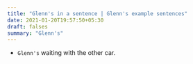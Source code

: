 ```yaml
---
title: "Glenn's in a sentence | Glenn's example sentences"
date: 2021-01-20T19:57:50+05:30
draft: falses
summary: "Glenn's"
---
```

- `Glenn's` waiting with the other car.
                 

